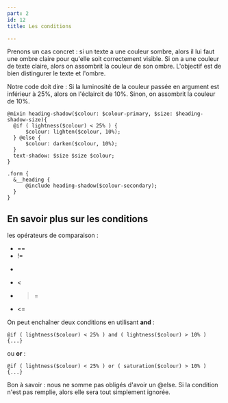 ```yaml
---
part: 2
id: 12
title: Les conditions

---
```

Prenons un cas concret : si un texte a une couleur sombre, alors il lui faut une ombre claire pour qu'elle soit correctement visible. Si on a une couleur de texte claire, alors on assombrit la couleur de son ombre. L'objectif est de bien distingurer le texte et l'ombre.

Notre code doit dire : Si la luminosité de la couleur passée en argument est inférieur à 25%, alors on l'éclaircit de 10%. Sinon, on assombrit la couleur de 10%.

    @mixin heading-shadow($colour: $colour-primary, $size: $heading-shadow-size){
      @if ( lightness($colour) < 25% ) {
          $colour: lighten($colour, 10%);
      } @else {
          $colour: darken($colour, 10%);
      }
      text-shadow: $size $size $colour;
    }
    
    .form {
      &__heading {
          @include heading-shadow($colour-secondary);
      }
    }

## En savoir plus sur les conditions

les opérateurs de comparaison :

* ==
* !=
* >
* <
* >=
* <=

On peut enchaîner deux conditions en utilisant **and** :

    @if ( lightness($colour) < 25% ) and ( lightness($colour) > 10% ) {...}

ou **or** :

    @if ( lightness($colour) < 25% ) or ( saturation($colour) > 10% ) {...}        

Bon à savoir : nous ne somme pas obligés d'avoir un @else. Si la condition n'est pas remplie, alors elle sera tout simplement ignorée.